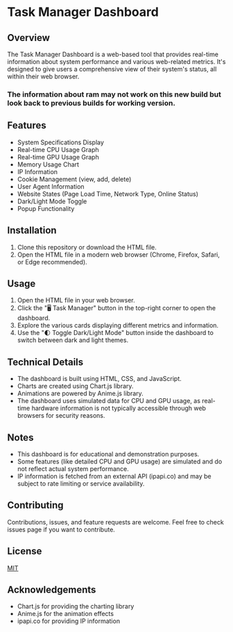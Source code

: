 # Task Manager Dashboard

## Overview
The Task Manager Dashboard is a web-based tool that provides real-time information about system performance and various web-related metrics. It's designed to give users a comprehensive view of their system's status, all within their web browser.
### The information about ram may not work on this new build but look back to previous builds for working version.
## Features
- System Specifications Display
- Real-time CPU Usage Graph
- Real-time GPU Usage Graph
- Memory Usage Chart
- IP Information
- Cookie Management (view, add, delete)
- User Agent Information
- Website States (Page Load Time, Network Type, Online Status)
- Dark/Light Mode Toggle
- Popup Functionality

## Installation
1. Clone this repository or download the HTML file.
2. Open the HTML file in a modern web browser (Chrome, Firefox, Safari, or Edge recommended).

## Usage
1. Open the HTML file in your web browser.
2. Click the "🖥️ Task Manager" button in the top-right corner to open the dashboard.
3. Explore the various cards displaying different metrics and information.
4. Use the "🌓 Toggle Dark/Light Mode" button inside the dashboard to switch between dark and light themes.

## Technical Details
- The dashboard is built using HTML, CSS, and JavaScript.
- Charts are created using Chart.js library.
- Animations are powered by Anime.js library.
- The dashboard uses simulated data for CPU and GPU usage, as real-time hardware information is not typically accessible through web browsers for security reasons.

## Notes
- This dashboard is for educational and demonstration purposes.
- Some features (like detailed CPU and GPU usage) are simulated and do not reflect actual system performance.
- IP information is fetched from an external API (ipapi.co) and may be subject to rate limiting or service availability.

## Contributing
Contributions, issues, and feature requests are welcome. Feel free to check issues page if you want to contribute.

## License
[MIT](https://choosealicense.com/licenses/mit/)

## Acknowledgements
- Chart.js for providing the charting library
- Anime.js for the animation effects
- ipapi.co for providing IP information
